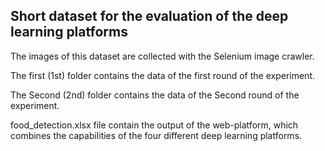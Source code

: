 ## Short dataset for the evaluation of the deep learning platforms

The images of this dataset are collected with the Selenium image crawler.

The first (1st) folder contains the data of the first round of the experiment.

The Second (2nd) folder contains the data of the Second round of the experiment.

food_detection.xlsx file contain the output of the web-platform, which combines the capabilities of the four different deep learning platforms.
